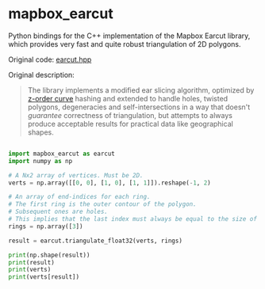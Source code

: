 # mapbox_earcut

Python bindings for the C++ implementation of the Mapbox Earcut library, which
provides very fast and quite robust triangulation of 2D polygons.

Original code: [earcut.hpp](https://github.com/mapbox/earcut.hpp)

Original description:

> The library implements a modified ear slicing algorithm, optimized by 
> [z-order curve](http://en.wikipedia.org/wiki/Z-order_curve) hashing and
> extended to handle holes, twisted polygons, degeneracies and self-intersections
> in a way that doesn't _guarantee_ correctness of triangulation, but attempts to
> always produce acceptable results for practical data like geographical shapes.


```python

import mapbox_earcut as earcut
import numpy as np

# A Nx2 array of vertices. Must be 2D.
verts = np.array([[0, 0], [1, 0], [1, 1]]).reshape(-1, 2)

# An array of end-indices for each ring.
# The first ring is the outer contour of the polygon.
# Subsequent ones are holes.
# This implies that the last index must always be equal to the size of verts!
rings = np.array([3])

result = earcut.triangulate_float32(verts, rings)

print(np.shape(result))
print(result)
print(verts)
print(verts[result])
```
